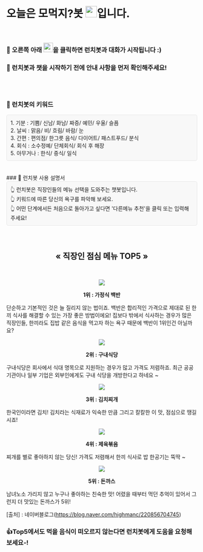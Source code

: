 # 오늘은 모먹지?봇 <img src="https://user-images.githubusercontent.com/103111041/169630391-8f1122ac-71b8-454c-a987-66b534ca33cc.png" width="30px" height="30px">입니다.   
<br>
  


### 🤖 오른쪽 아래 <img src="https://user-images.githubusercontent.com/75359710/170239186-89737c2c-bae1-4cb3-950d-72280abc14d8.png" width="25px" height="25px">을 클릭하면 런치봇과 대화가 시작됩니다 :)  


### 🤖 런치봇과 챗을 시작하기 전에 안내 사항을 먼저 확인해주세요!     
<br><br> 
  
  

### 🎯 런치봇의 키워드  
  
<div style="border: 1px solid #E5E5E5; background-color:#F8F8F8; border-radius: 5px; padding: 10px;">
1. 기분 : 기쁨/ 신남/ 화남/ 짜증/ 예민/ 우울/ 슬픔<br>
2. 날씨 : 맑음/ 비/ 흐림/ 바람/ 눈<br>
3. 간편 : 편의점/ 한그릇 음식/ 다이어트/ 패스트푸드/ 분식<br>
4. 회식 : 소수정예/ 단체회식/ 회식 후 해장<br>
5. 아무거나 : 한식/ 중식/ 일식
</div>
<br><br>
### 🎯 런치봇 사용 설명서         
<div style="border: 1px solid #E5E5E5; background-color:#F8F8F8; border-radius: 5px; padding: 10px;">
👆 런치봇은 직장인들의 메뉴 선택을 도와주는 챗봇입니다.  <br>
👆 키워드에 따른 당신의 욕구를 파악해 보세요.  <br>
👆 어떤 단계에서든 처음으로 돌아가고 싶다면 '다른메뉴 추천'을 클릭 또는 입력해주세요!  
</div>
  <br><br> 

<h2 style="text-align: center;">« 직장인 점심 메뉴 TOP5 »</h2>

<br>

<p align="center"> 
  <img src="https://user-images.githubusercontent.com/75359710/170231479-0348c304-8048-4720-8cf2-9a711fd1db87.png">
</p>

<p style="text-align: center; font-weight: bold;"> 1위 : 가정식 백반</p>

  단순하고 기본적인 것은 늘 질리지 않는 법이죠. 백반은 합리적인 가격으로 제대로 된 한 끼 식사를 해결할 수 있는 가장 좋은 방법이에요! 
집보다 밖에서 식사하는 경우가 많은 직장인들, 한끼라도 집밥 같은 음식을 먹고자 하는 욕구 때문에 백반이 1위인건 아닐까요?




<p align="center">
  <img src="https://user-images.githubusercontent.com/75359710/170230903-e259d289-363c-424a-be73-4fe15e0b6535.png">
</p>

<p style="text-align: center; font-weight: bold;"> 2위 : 구내식당 </p>

  구내식당은 회사에서 식대 명목으로 지원하는 경우가 많고 가격도 저렴하죠. 최근 공공기관이나 일부 기업은 외부인에게도 구내 식당을 개방한다고 하네요 ~



<p align="center"> 
  <img src="https://user-images.githubusercontent.com/75359710/170235484-0aac313d-8a51-4603-ad9d-9850a95e7d46.png">
</p>
<p style="text-align: center; font-weight: bold;"> 3위 :  김치찌개 </p>

  한국인이라면 김치! 김치라는 식재료가 익숙한 만큼 그리고 칼칼한 이 맛, 점심으로 땡길시죠! 




<p align="center"> 
  <img src="https://user-images.githubusercontent.com/75359710/170231068-e17e0c44-2f00-4820-9889-45e576c256bd.png">
</p>
<p style="text-align: center; font-weight: bold;"> 4위 : 제육볶음 </p>

  찌개를 별로 좋아하지 않는 당신! 가격도 저렴해서 한끼 식사로 밥 한공기는 뚝딱 ~




<p align="center"> 
  <img src="https://user-images.githubusercontent.com/75359710/170231114-4769a3ec-08ca-4c15-b0fc-a3cfaa804ef2.png">
</p>

<p style="text-align: center; font-weight: bold;"> 5위 : 돈까스  </p>

  남녀노소 가리지 않고 누구나 좋아하는 친숙한 맛! 어렸을 때부터 먹던 추억이 있어서 그런지 더 맛있는 돈까스가 5위! 



[출처] : 네이버블로그(<a href="https://blog.naver.com/highmanc/220856704745">https://blog.naver.com/highmanc/220856704745</a>)

###  👍Top5에서도 먹을 음식이 떠오르지 않는다면 런치봇에게 도움을 요청해 보세요-!
